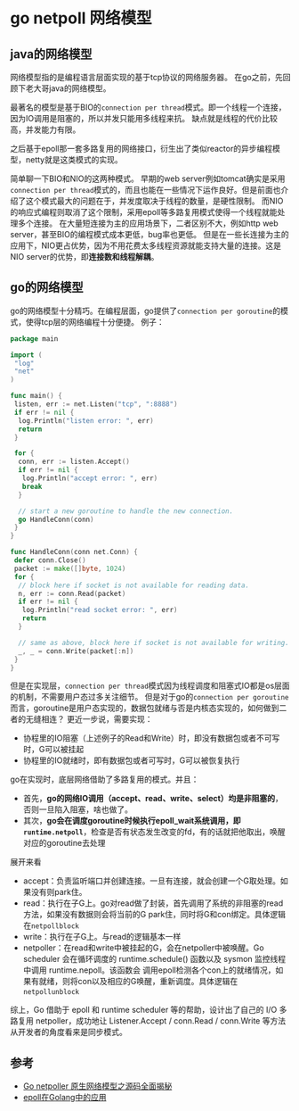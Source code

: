 # go netpoll 网络模型

## java的网络模型
网络模型指的是编程语言层面实现的基于tcp协议的网络服务器。
在go之前，先回顾下老大哥java的网络模型。

最著名的模型是基于BIO的`connection per thread`模式。即一个线程一个连接，因为IO调用是阻塞的，所以并发只能用多线程来抗。
缺点就是线程的代价比较高，并发能力有限。

之后基于epoll那一套多路复用的网络接口，衍生出了类似reactor的异步编程模型，netty就是这类模式的实现。

简单聊一下BIO和NIO的这两种模式。
早期的web server例如tomcat确实是采用`connection per thread`模式的，而且也能在一些情况下运作良好。但是前面也介绍了这个模式最大的问题在于，并发度取决于线程的数量，是硬性限制。
而NIO的响应式编程则取消了这个限制，采用epoll等多路复用模式使得一个线程就能处理多个连接。
在大量短连接为主的应用场景下，二者区别不大，例如http web server，甚至BIO的编程模式成本更低，bug率也更低。
但是在一些长连接为主的应用下，NIO更占优势，因为不用花费太多线程资源就能支持大量的连接。这是NIO server的优势，即**连接数和线程解耦**。

## go的网络模型
go的网络模型十分精巧。在编程层面，go提供了`connection per goroutine`的模式，使得tcp层的网络编程十分便捷。
例子：
```go
package main

import (
 "log"
 "net"
)

func main() {
 listen, err := net.Listen("tcp", ":8888")
 if err != nil {
  log.Println("listen error: ", err)
  return
 }

 for {
  conn, err := listen.Accept()
  if err != nil {
   log.Println("accept error: ", err)
   break
  }

  // start a new goroutine to handle the new connection.
  go HandleConn(conn)
 }
}

func HandleConn(conn net.Conn) {
 defer conn.Close()
 packet := make([]byte, 1024)
 for {
  // block here if socket is not available for reading data.
  n, err := conn.Read(packet)
  if err != nil {
   log.Println("read socket error: ", err)
   return
  }

  // same as above, block here if socket is not available for writing.
  _, _ = conn.Write(packet[:n])
 }
}
```
但是在实现层，`connection per thread`模式因为线程调度和阻塞式IO都是os层面的机制，不需要用户态过多关注细节。
但是对于go的`connection per goroutine`而言，goroutine是用户态实现的，数据包就绪与否是内核态实现的，如何做到二者的无缝相连？
更近一步说，需要实现：
- 协程里的IO阻塞（上述例子的Read和Write）时，即没有数据包或者不可写时，G可以被挂起
- 协程里的IO就绪时，即有数据包或者可写时，G可以被恢复执行

go在实现时，底层网络借助了多路复用的模式。并且：
- 首先，**go的网络IO调用（accept、read、write、select）均是非阻塞的**，否则一旦陷入阻塞，啥也做了。
- 其次，**go会在调度goroutine时候执行epoll_wait系统调用，即`runtime.netpoll`**，检查是否有状态发生改变的fd，有的话就把他取出，唤醒对应的goroutine去处理

展开来看
- accept：负责监听端口并创建连接。一旦有连接，就会创建一个G取处理。如果没有则park住。
- read：执行在子G上。go对read做了封装，首先调用了系统的非阻塞的read方法，如果没有数据则会将当前的G park住，同时将G和con绑定。具体逻辑在`netpollblock`
- write：执行在子G上。与read的逻辑基本一样
- netpoller：在read和write中被挂起的G，会在netpoller中被唤醒。Go scheduler 会在循环调度的 runtime.schedule() 函数以及 sysmon 监控线程中调用 runtime.nepoll。该函数会
调用epoll检测各个con上的就绪情况，如果有就绪，则将con以及相应的G唤醒，重新调度。具体逻辑在`netpollunblock`

综上，Go 借助于 epoll 和 runtime scheduler 等的帮助，设计出了自己的 I/O 多路复用 netpoller，成功地让 Listener.Accept / conn.Read / conn.Write 等方法从开发者的角度看来是同步模式。

## 参考
- [Go netpoller 原生网络模型之源码全面揭秘](https://mp.weixin.qq.com/s?__biz=MzAxMTA4Njc0OQ==&mid=2651443085&idx=3&sn=2c1ed8474bc7fed68b519ce9e5f5e0b0&scene=21#wechat_redirect)
- [epoll在Golang中的应用](https://segmentfault.com/a/1190000038994423)